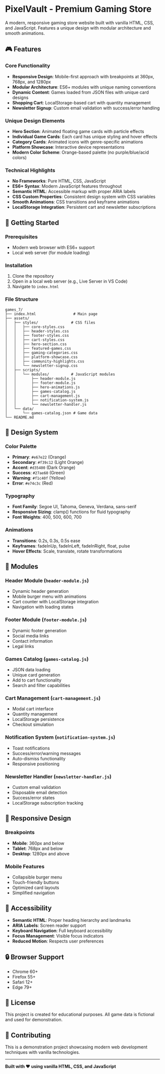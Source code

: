 # PixelVault - Premium Gaming Store

A modern, responsive gaming store website built with vanilla HTML, CSS, and JavaScript. Features a unique design with modular architecture and smooth animations.

## 🎮 Features

### Core Functionality

- **Responsive Design**: Mobile-first approach with breakpoints at 360px, 768px, and 1280px
- **Modular Architecture**: ES6+ modules with unique naming conventions
- **Dynamic Content**: Games loaded from JSON files with unique card designs
- **Shopping Cart**: LocalStorage-based cart with quantity management
- **Newsletter Signup**: Custom email validation with success/error handling

### Unique Design Elements

- **Hero Section**: Animated floating game cards with particle effects
- **Individual Game Cards**: Each card has unique styling and hover effects
- **Category Cards**: Animated icons with genre-specific animations
- **Platform Showcase**: Interactive device representations
- **Modern Color Scheme**: Orange-based palette (no purple/blue/acid colors)

### Technical Highlights

- **No Frameworks**: Pure HTML, CSS, JavaScript
- **ES6+ Syntax**: Modern JavaScript features throughout
- **Semantic HTML**: Accessible markup with proper ARIA labels
- **CSS Custom Properties**: Consistent design system with CSS variables
- **Smooth Animations**: CSS transitions and keyframe animations
- **LocalStorage Integration**: Persistent cart and newsletter subscriptions

## 🚀 Getting Started

### Prerequisites

- Modern web browser with ES6+ support
- Local web server (for module loading)

### Installation

1. Clone the repository
2. Open in a local web server (e.g., Live Server in VS Code)
3. Navigate to `index.html`

### File Structure

```
games_7/
├── index.html                 # Main page
├── assets/
│   ├── styles/               # CSS files
│   │   ├── core-styles.css
│   │   ├── header-styles.css
│   │   ├── footer-styles.css
│   │   ├── cart-styles.css
│   │   ├── hero-section.css
│   │   ├── featured-games.css
│   │   ├── gaming-categories.css
│   │   ├── platform-showcase.css
│   │   ├── community-highlights.css
│   │   └── newsletter-signup.css
│   ├── scripts/
│   │   └── modules/          # JavaScript modules
│   │       ├── header-module.js
│   │       ├── footer-module.js
│   │       ├── hero-animations.js
│   │       ├── games-catalog.js
│   │       ├── cart-management.js
│   │       ├── notification-system.js
│   │       └── newsletter-handler.js
│   └── data/
│       └── games-catalog.json # Game data
└── README.md
```

## 🎨 Design System

### Color Palette

- **Primary**: `#e67e22` (Orange)
- **Secondary**: `#f39c12` (Light Orange)
- **Accent**: `#d35400` (Dark Orange)
- **Success**: `#27ae60` (Green)
- **Warning**: `#f1c40f` (Yellow)
- **Error**: `#e74c3c` (Red)

### Typography

- **Font Family**: Segoe UI, Tahoma, Geneva, Verdana, sans-serif
- **Responsive Sizing**: clamp() functions for fluid typography
- **Font Weights**: 400, 500, 600, 700

### Animations

- **Transitions**: 0.2s, 0.3s, 0.5s ease
- **Keyframes**: fadeInUp, fadeInLeft, fadeInRight, float, pulse
- **Hover Effects**: Scale, translate, rotate transformations

## 🔧 Modules

### Header Module (`header-module.js`)

- Dynamic header generation
- Mobile burger menu with animations
- Cart counter with LocalStorage integration
- Navigation with loading states

### Footer Module (`footer-module.js`)

- Dynamic footer generation
- Social media links
- Contact information
- Legal links

### Games Catalog (`games-catalog.js`)

- JSON data loading
- Unique card generation
- Add to cart functionality
- Search and filter capabilities

### Cart Management (`cart-management.js`)

- Modal cart interface
- Quantity management
- LocalStorage persistence
- Checkout simulation

### Notification System (`notification-system.js`)

- Toast notifications
- Success/error/warning messages
- Auto-dismiss functionality
- Responsive positioning

### Newsletter Handler (`newsletter-handler.js`)

- Custom email validation
- Disposable email detection
- Success/error states
- LocalStorage subscription tracking

## 📱 Responsive Design

### Breakpoints

- **Mobile**: 360px and below
- **Tablet**: 768px and below
- **Desktop**: 1280px and above

### Mobile Features

- Collapsible burger menu
- Touch-friendly buttons
- Optimized card layouts
- Simplified navigation

## 🎯 Accessibility

- **Semantic HTML**: Proper heading hierarchy and landmarks
- **ARIA Labels**: Screen reader support
- **Keyboard Navigation**: Full keyboard accessibility
- **Focus Management**: Visible focus indicators
- **Reduced Motion**: Respects user preferences

## 🔒 Browser Support

- Chrome 60+
- Firefox 55+
- Safari 12+
- Edge 79+

## 📝 License

This project is created for educational purposes. All game data is fictional and used for demonstration.

## 🤝 Contributing

This is a demonstration project showcasing modern web development techniques with vanilla technologies.

---

**Built with ❤️ using vanilla HTML, CSS, and JavaScript**
